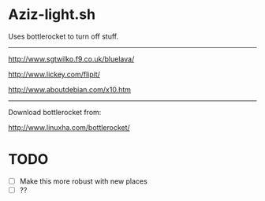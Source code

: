 Aziz-light.sh
=============

Uses bottlerocket to turn off stuff.

---
http://www.sgtwilko.f9.co.uk/bluelava/

http://www.lickey.com/flipit/

http://www.aboutdebian.com/x10.htm

---

Download bottlerocket from:

http://www.linuxha.com/bottlerocket/

TODO
====
- [ ] Make this more robust with new places
- [ ] ??

